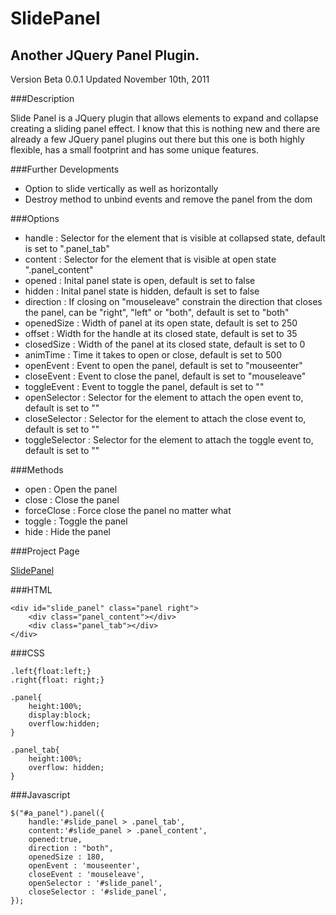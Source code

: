SlidePanel
==========

Another JQuery Panel Plugin.
-------------

Version Beta 0.0.1
Updated November 10th, 2011

###Description

Slide Panel is a JQuery plugin that allows elements to expand and collapse creating a sliding panel effect. I know that this is nothing new and there are already a few JQuery panel plugins out there but this one is both highly flexible, has a small footprint and has some unique features.

###Further Developments

*	Option to slide vertically as well as horizontally
*	Destroy method to unbind events and remove the panel from the dom

###Options

*	handle : Selector for the element that is visible at collapsed state, default is set to ".panel_tab"
*	content : Selector for the element that is visible at  open state ".panel_content"
*	opened : Inital panel state is open, default is set to false
*	hidden : Inital panel state is hidden, default is set to false
*	direction : If closing on "mouseleave" constrain the direction that closes the panel, can be "right", "left" or "both", default is set to "both"
*	openedSize : Width of panel at its open state, default is set to 250
*	offset : Width for the handle at its closed state, default is set to 35
*	closedSize : Width of the panel at its closed state, default is set to 0
*	animTime : Time it takes to open or close, default is set to 500
*	openEvent : Event to open the panel, default is set to "mouseenter"
*	closeEvent : Event to close the panel, default is set to "mouseleave"
*	toggleEvent : Event to toggle the panel, default is set to ""
*	openSelector : Selector for the element to attach the open event to, default is set to ""
*	closeSelector : Selector for the element to attach the close event to, default is set to ""
*	toggleSelector : Selector for the element to attach the toggle event to, default is set to ""


###Methods

*	open : Open the panel
*	close : Close the panel
*	forceClose : Force close the panel no matter what
*	toggle : Toggle the panel
*	hide : Hide the panel

###Project Page

[SlidePanel](http://robincwillis.github.io/SlidePanel/ "Project Page")

###HTML

	<div id="slide_panel" class="panel right">
		<div class="panel_content"></div>
		<div class="panel_tab"></div>
	</div>

###CSS

	.left{float:left;}
	.right{float: right;}

	.panel{
		height:100%;
		display:block;
		overflow:hidden;
	}

	.panel_tab{
		height:100%;
		overflow: hidden;
	}

###Javascript

	$("#a_panel").panel({
		handle:'#slide_panel > .panel_tab',
		content:'#slide_panel > .panel_content',
		opened:true,
		direction : "both",
		openedSize : 180,
		openEvent : 'mouseenter',
		closeEvent : 'mouseleave',
		openSelector : '#slide_panel',
		closeSelector : '#slide_panel',
	});